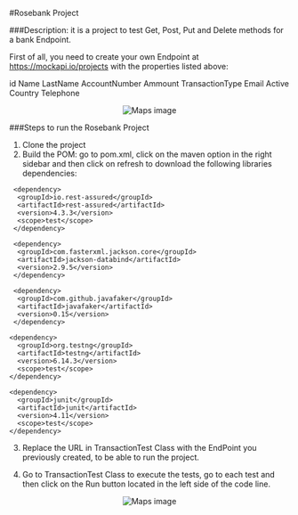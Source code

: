 ﻿#Rosebank Project

###Description: it is a project to test Get, Post, Put and Delete methods for a bank Endpoint.

First of all, you need to create your own Endpoint at https://mockapi.io/projects with the properties listed above:

 id
 Name
 LastName
 AccountNumber
 Ammount
 TransactionType
 Email
 Active
 Country
 Telephone

<p align="center">
  <img alt="Maps image" src="https://s3.amazonaws.com/images.rousangela.com/mockapi.ioprojects.jpeg">
</p>

###Steps to run the Rosebank Project
1. Clone the project
2. Build the POM: go to pom.xml, click on the maven option in the right sidebar and then click on refresh to download the following libraries dependencies:
>   
     <dependency>
      <groupId>io.rest-assured</groupId>
      <artifactId>rest-assured</artifactId>
      <version>4.3.3</version>
      <scope>test</scope>
     </dependency>
     
     <dependency>
      <groupId>com.fasterxml.jackson.core</groupId>
      <artifactId>jackson-databind</artifactId>
      <version>2.9.5</version>
     </dependency>

     <dependency>
      <groupId>com.github.javafaker</groupId>
      <artifactId>javafaker</artifactId>
      <version>0.15</version>
     </dependency>

    <dependency>
      <groupId>org.testng</groupId>
      <artifactId>testng</artifactId>
      <version>6.14.3</version>
      <scope>test</scope>
    </dependency>

    <dependency>
      <groupId>junit</groupId>
      <artifactId>junit</artifactId>
      <version>4.11</version>
      <scope>test</scope>
    </dependency>

3. Replace the URL in TransactionTest Class with the EndPoint you previously created, to be able to run the project.

4. Go to TransactionTest Class to execute the tests, go to each test and then click on the Run button located in the left side of the code line.

<p align="center">
  <img alt="Maps image" src="https://s3.amazonaws.com/images.rousangela.com/Project.jpeg">
</p>

 
